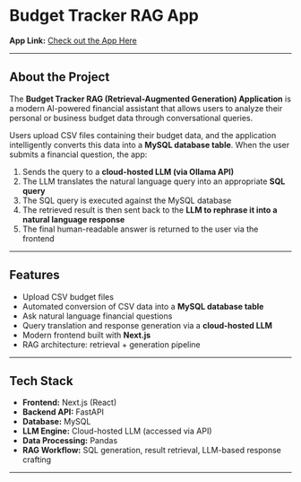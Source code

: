 # Budget Tracker RAG App

**App Link:** [Check out the App Here](https://budget-tracker-virid-psi.vercel.app/)

---

## About the Project

The **Budget Tracker RAG (Retrieval-Augmented Generation) Application** is a modern AI-powered financial assistant that allows users to analyze their personal or business budget data through conversational queries.

Users upload CSV files containing their budget data, and the application intelligently converts this data into a **MySQL database table**. When the user submits a financial question, the app:
1. Sends the query to a **cloud-hosted LLM (via Ollama API)**
2. The LLM translates the natural language query into an appropriate **SQL query**
3. The SQL query is executed against the MySQL database
4. The retrieved result is then sent back to the **LLM to rephrase it into a natural language response**
5. The final human-readable answer is returned to the user via the frontend

---

## Features

- Upload CSV budget files  
- Automated conversion of CSV data into a **MySQL database table**  
- Ask natural language financial questions  
- Query translation and response generation via a **cloud-hosted LLM**  
- Modern frontend built with **Next.js**
- RAG architecture: retrieval + generation pipeline

---

## Tech Stack

- **Frontend:** Next.js (React)
- **Backend API:** FastAPI
- **Database:** MySQL
- **LLM Engine:** Cloud-hosted LLM (accessed via API)
- **Data Processing:** Pandas
- **RAG Workflow:** SQL generation, result retrieval, LLM-based response crafting  

---

